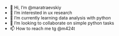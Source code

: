 - 👋 Hi, I’m @maratraevskiy
- 👀 I’m interested in ux research
- 🌱 I’m currently learning data analysis with python
- 💞️ I’m looking to collaborate on simple python tasks
- 📫 How to reach me tg @m424t

<!---
maratraevskiy/maratraevskiy is a ✨ special ✨ repository because its `README.md` (this file) appears on your GitHub profile.
You can click the Preview link to take a look at your changes.
--->
